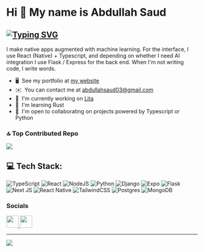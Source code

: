 Hi 👋 My name is Abdullah Saud
==============================
[![Typing SVG](https://readme-typing-svg.demolab.com?font=Fira+Code&pause=1000&random=false&width=435&lines=Full+Stack+Engineer;Open+Source+Contributor;Writer)](https://git.io/typing-svg)
-------------------

I make native apps augmented with machine learning. For the interface, I use React (Native) + Typescript, and depending on whether I need AI integration I use Flask / Express for the back end. When I'm not writing code, I write words.

* 🖥️  See my portfolio at [my website](http://abdullahsaud.site)
* ✉️  You can contact me at [abdullahsaud03@gmail.com](mailto:abdullahsaud03@gmail.com)
* 🚀  I'm currently working on [Lita](http://github.com/Abdullah-03/LiTa)
* 🧠  I'm learning Rust
* 🤝  I'm open to collaborating on projects powered by Typescript or Python

### 🔝 Top Contributed Repo
![](https://github-contributor-stats.vercel.app/api?username=abdullah-03&limit=5&theme=dark&combine_all_yearly_contributions=true)

## 💻 Tech Stack:
![TypeScript](https://img.shields.io/badge/typescript-%23007ACC.svg?style=for-the-badge&logo=typescript&logoColor=white)  ![React](https://img.shields.io/badge/react-%2320232a.svg?style=for-the-badge&logo=react&logoColor=%2361DAFB)  ![NodeJS](https://img.shields.io/badge/node.js-6DA55F?style=for-the-badge&logo=node.js&logoColor=white) ![Python](https://img.shields.io/badge/python-3670A0?style=for-the-badge&logo=python&logoColor=ffdd54) ![Django](https://img.shields.io/badge/django-%23092E20.svg?style=for-the-badge&logo=django&logoColor=white) ![Expo](https://img.shields.io/badge/expo-1C1E24?style=for-the-badge&logo=expo&logoColor=#D04A37) ![Flask](https://img.shields.io/badge/flask-%23000.svg?style=for-the-badge&logo=flask&logoColor=white) ![Next JS](https://img.shields.io/badge/Next-black?style=for-the-badge&logo=next.js&logoColor=white) ![React Native](https://img.shields.io/badge/react_native-%2320232a.svg?style=for-the-badge&logo=react&logoColor=%2361DAFB) ![TailwindCSS](https://img.shields.io/badge/tailwindcss-%2338B2AC.svg?style=for-the-badge&logo=tailwind-css&logoColor=white) ![Postgres](https://img.shields.io/badge/postgres-%23316192.svg?style=for-the-badge&logo=postgresql&logoColor=white) ![MongoDB](https://img.shields.io/badge/MongoDB-%234ea94b.svg?style=for-the-badge&logo=mongodb&logoColor=white)


### Socials

<p align="left"> <a href="https://www.github.com/abdullah-03" target="_blank" rel="noreferrer"> <picture> <source media="(prefers-color-scheme: dark)" srcset="https://raw.githubusercontent.com/danielcranney/readme-generator/main/public/icons/socials/github-dark.svg" /> <source media="(prefers-color-scheme: light)" srcset="https://raw.githubusercontent.com/danielcranney/readme-generator/main/public/icons/socials/github.svg" /> <img src="https://raw.githubusercontent.com/danielcranney/readme-generator/main/public/icons/socials/github.svg" width="32" height="32" /> </picture> </a> <a href="https://www.linkedin.com/in/abdullah-saud-571805159/" target="_blank" rel="noreferrer"> <picture> <source media="(prefers-color-scheme: dark)" srcset="https://raw.githubusercontent.com/danielcranney/readme-generator/main/public/icons/socials/linkedin-dark.svg" /> <source media="(prefers-color-scheme: light)" srcset="https://raw.githubusercontent.com/danielcranney/readme-generator/main/public/icons/socials/linkedin.svg" /> <img src="https://raw.githubusercontent.com/danielcranney/readme-generator/main/public/icons/socials/linkedin.svg" width="32" height="32" /> </picture> </a></p>

---
[![](https://visitcount.itsvg.in/api?id=abdullah-03&icon=0&color=0)](https://visitcount.itsvg.in)
